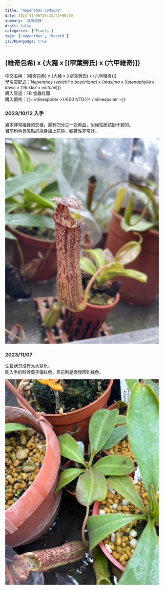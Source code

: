 ```yaml
---
title: 'Nepenthes VBMSLRV'
date: 2023-11-06T20:33:41+08:00
summary: '栽培紀錄'
draft: false
categories: ['Plants']
tags: ['Nepenthes', 'Record']
isCJKLanguage: true
---
```


## (維奇包希) x {大豬 x [(窄葉勞氏) x (六甲維奇)]}

中文名稱：(維奇包希) x {大豬 x [(窄葉勞氏) x (六甲維奇)]}  
學名交配式：*Nepenthes* (*veitchii* x *boschiana*) x {*maxima* x [(*stenophylla* x *lowii*) x ('Rokko' x *veitchii*)]}  
購入管道：FB 食蟲社團  
購入價格：{{< inlinespoiler >}}600 NTD{{< /inlinespoiler >}}  

### 2023/10/12 入手

親本非常複雜的交種，還有四分之一包希血，耐候性應該挺不錯的。  
目前粉色具斑點的瓶身加上花唇，觀賞性非常好。  

![2023-10-12](./images/2023-10-12.jpg)

### 2023/11/07

生長狀況沒有太大變化。  
剛入手的時候葉子偏紅色，目前則是慢慢回到綠色。  

![2023-11-07](./images/2023-11-07.jpg)
